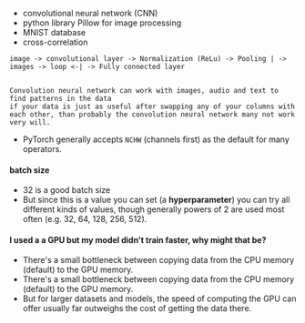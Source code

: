 - convolutional neural network (CNN)
- python library Pillow for image processing
- MNIST database 
- cross-correlation

```
image -> convolutional layer -> Normalization (ReLu) -> Pooling | -> images -> loop <-| -> Fully connected layer 


Convolution neural network can work with images, audio and text to find patterns in the data
if your data is just as useful after swapping any of your columns with each other, than probably the convolution neural network many not work very will.
```




- PyTorch generally accepts `NCHW` (channels first) as the default for many operators.

#### batch size
- 32 is a good batch size
- But since this is a value you can set (a **hyperparameter**) you can try all different kinds of values, though generally powers of 2 are used most often (e.g. 32, 64, 128, 256, 512).


#### I used a a GPU but my model didn't train faster, why might that be?

- There's a small bottleneck between copying data from the CPU memory (default) to the GPU memory.
- There's a small bottleneck between copying data from the CPU memory (default) to the GPU memory.
- But for larger datasets and models, the speed of computing the GPU can offer usually far outweighs the cost of getting the data there.